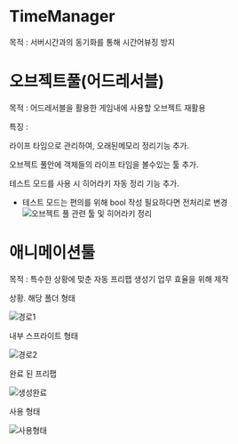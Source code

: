 # TimeManager

목적 : 서버시간과의 동기화를 통해 시간어뷰징 방지


# 오브젝트풀(어드레서블)

목적 : 어드레서블을 활용한 게임내에 사용할 오브젝트 재활용

특징 : 

라이프 타임으로 관리하여, 오래된메모리 정리기능 추가.

오브젝트 풀안에 객체들의 라이프 타임을 볼수있는 툴 추가. 

테스트 모드를 사용 시 히어라키 자동 정리 기능 추가.
* 테스트 모드는 편의를 위해 bool 작성 필요하다면 전처리로 변경
![오브젝트 풀 관련 툴 및 히어라키 정리](https://github.com/user-attachments/assets/c7e231d9-7870-458c-826e-d381e24df51e)

# 애니메이션툴

목적 : 특수한 상황에 맞춘 자동 프리팹 생성기 업무 효율을 위해 제작


상황.
해당 폴더 형태

![경로1](https://github.com/user-attachments/assets/e0740845-d0d1-4202-bc40-e1661f1c801b)

내부 스프라이트 형태

![경로2](https://github.com/user-attachments/assets/6e8c7fea-99c4-45e1-bf0c-eb993d278bc4)

완료 된 프리팹

![생성완료](https://github.com/user-attachments/assets/3bbe21c9-df8a-4eac-9107-109ea8cf5c89)

사용 형태

![사용형태](https://github.com/user-attachments/assets/6081f5be-bbf5-488b-bc84-3b6162fde74c)

